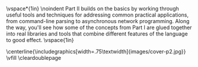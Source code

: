 \vspace*{1in}
\noindent Part II builds on the basics by working through useful tools and
  techniques for addressing common practical applications, from
  command-line parsing to asynchronous network programming. Along the
  way, you'll see how some of the concepts from Part I are glued
  together into real libraries and tools that combine different
  features of the language to good effect.
\vspace{1in}

\centerline{\includegraphics[width=.75\textwidth]{images/cover-p2.jpg}}
\vfill
\cleardoublepage
